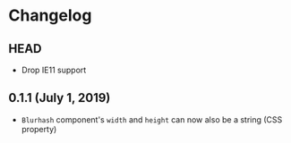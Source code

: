 # Changelog

## HEAD

- Drop IE11 support

## 0.1.1 (July 1, 2019)

- `Blurhash` component's `width` and `height` can now also be a string (CSS property)
